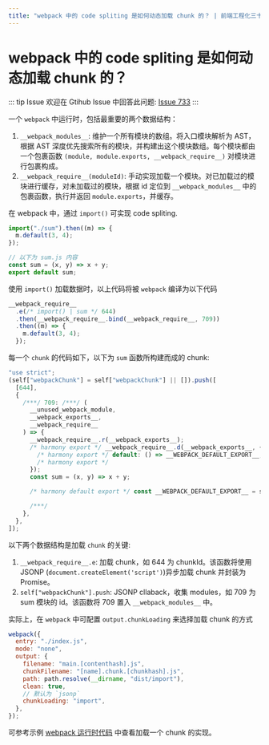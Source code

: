 ```yaml
---
title: "webpack 中的 code spliting 是如何动态加载 chunk 的？ | 前端工程化三十八讲"
---
```


# webpack 中的 code spliting 是如何动态加载 chunk 的？

::: tip Issue
欢迎在 Gtihub Issue 中回答此问题: [Issue 733](https://github.com/shfshanyue/Daily-Question/issues/733)
:::

一个 `webpack` 中运行时，包括最重要的两个数据结构：

1. `__webpack_modules__`: 维护一个所有模块的数组。将入口模块解析为 AST，根据 AST 深度优先搜索所有的模块，并构建出这个模块数组。每个模块都由一个包裹函数 `(module, module.exports, __webpack_require__)` 对模块进行包裹构成。
2. `__webpack_require__(moduleId)`: 手动实现加载一个模块。对已加载过的模块进行缓存，对未加载过的模块，根据 id 定位到 `__webpack_modules__` 中的包裹函数，执行并返回 `module.exports`，并缓存。

在 webpack 中，通过 `import()` 可实现 code spliting.

```js
import("./sum").then((m) => {
  m.default(3, 4);
});

// 以下为 sum.js 内容
const sum = (x, y) => x + y;
export default sum;
```

使用 `import()` 加载数据时，以上代码将被 `webpack` 编译为以下代码

```js
__webpack_require__
  .e(/* import() | sum */ 644)
  .then(__webpack_require__.bind(__webpack_require__, 709))
  .then((m) => {
    m.default(3, 4);
  });
```

每一个 `chunk` 的代码如下，以下为 `sum` 函数所构建而成的 chunk:

```js
"use strict";
(self["webpackChunk"] = self["webpackChunk"] || []).push([
  [644],
  {
    /***/ 709: /***/ (
      __unused_webpack_module,
      __webpack_exports__,
      __webpack_require__
    ) => {
      __webpack_require__.r(__webpack_exports__);
      /* harmony export */ __webpack_require__.d(__webpack_exports__, {
        /* harmony export */ default: () => __WEBPACK_DEFAULT_EXPORT__,
        /* harmony export */
      });
      const sum = (x, y) => x + y;

      /* harmony default export */ const __WEBPACK_DEFAULT_EXPORT__ = sum;

      /***/
    },
  },
]);
```

以下两个数据结构是加载 `chunk` 的关键:

1. `__webpack_require__.e`: 加载 chunk，如 644 为 chunkId。该函数将使用 JSONP (`document.createElement('script')`)异步加载 chunk 并封装为 Promise。
1. `self["webpackChunk"].push`: JSONP cllaback，收集 modules，如 709 为 sum 模块的 id。该函数将 709 置入 `__webpack_modules__` 中。

实际上，在 `webpack` 中可配置 `output.chunkLoading` 来选择加载 chunk 的方式

```js
webpack({
  entry: "./index.js",
  mode: "none",
  output: {
    filename: "main.[contenthash].js",
    chunkFilename: "[name].chunk.[chunkhash].js",
    path: path.resolve(__dirname, "dist/import"),
    clean: true,
    // 默认为 `jsonp`
    chunkLoading: "import",
  },
});
```

可参考示例 [webpack 运行时代码](https://github.com/shfshanyue/node-examples/blob/master/engineering/webpack/code-spliting/example/runtime.js) 中查看加载一个 chunk 的实现。
